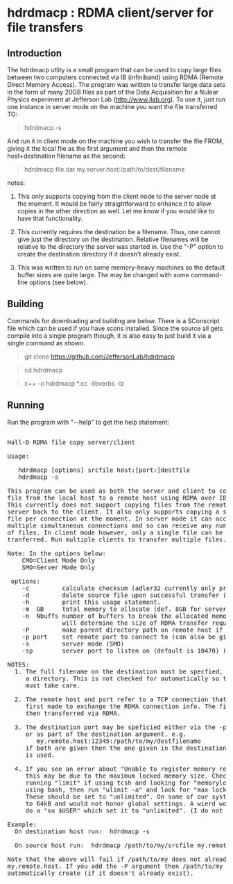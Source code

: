 # hdrdmacp : RDMA client/server for file transfers

## Introduction

The hdrdmacp utlity is a small program that can be used to copy large files between
two computers connected via IB (infiniband) using RDMA (Remote Direct Memory Access).
The program was written to transfer large data sets in the form of many 20GB files
as part of the Data Acquisition for a Nulear Physics experiment at Jefferson Lab (http://www.jlab.org).
To use it, just run one instance in server mode on the machine you want the file transferred TO:

> hdrdmacp -s

And run it in client mode on the machine you wish to transfer the file FROM, giving
it the local file as the first argument and then the remote host+destination filename
as the second:

> hdrdmacp file.dat my.server.host:/path/to/dest/filename

notes:

1. This only supports copying from the client node to the server node at the moment.
It would be fairly straightforward to enhance it to allow copies in the other direction
as well. Let me know if you would like to have that functionality.

2. This currently requires the destination be a filename. Thus, one cannot give just the 
directory on the destination. Relative filenames will be relative to the directory the
server was started in.  Use the "-P" option to create the destination directory if it
doesn't already exist.

3. This was written to run on some memory-heavy machines so the default buffer sizes
are quite large. The may be changed with some command-line options (see below).

## Building

Commands for downloading and building are below. There is a SConscript file which can be
used if you have scons installed. Since the source all gets compile into a single 
program though, it is also easy to just build it via a single command as shown.

> git clone https://github.com/JeffersonLab/hdrdmacp

> cd hdrdmacp

> c++ -o hdrdmacp *.cc -libverbs -lz

## Running

Run the program with "--help" to get the help statement:

<pre>

Hall-D RDMA file copy server/client

Usage:

   hdrdmacp [options] srcfile host:[port:]destfile
   hdrdmacp -s

This program can be used as both the server and client to copy a
file from the local host to a remote host using RDMA over IB.
This currently does not support copying files from the remote
server back to the client. It also only supports copying a single
file per connection at the moment. In server mode it can accept
multiple simultaneous connections and so can receive any number
of files. In client mode however, only a single file can be
tranferred. Run multiple clients to transfer multiple files.

Note: In the options below: 
    CMO=Client Mode Only
    SMO=Server Mode Only

 options:
    -c         calculate checksum (adler32 currently only prints) (CMO)
    -d         delete source file upon successful transfer (CMO)
    -h         print this usage statement.
    -m  GB     total memory to allocate (def. 8GB for server, 1GB for client)
    -n  Nbuffs number of buffers to break the allocated memory into. This
               will determine the size of RDMA transfer requests.
    -P         make parent directory path on remote host if needed (CMO)
    -p port    set remote port to connect to (can also be given in dest name) (CMO)
    -s         server mode (SMO)
    -sp        server port to listen on (default is 10470) (SMO)

NOTES:
  1. The full filename on the destination must be specfied, not just
     a directory. This is not checked for automatically so the user
     must take care.

  2. The remote host and port refer to a TCP connection that is
     first made to exchange the RDMA connection info. The file is
     then transferred via RDMA.

  3. The destination port may be speficied either via the -p option
     or as part of the destination argument. e.g.
        my.remote.host:12345:/path/to/my/destfilename
     if both are given then the one given in the destination argument
     is used.

  4. If you see an error about "Unable to register memory region!" then
     this may be due to the maximum locked memory size. Check this by
     running "limit" if using tcsh and looking for "memorylocked". If
     using bash, then run "ulimit -a" and look for "max locked memory".
     These should be set to "unlimited". On some of our systems this defaults
     to 64kB and would not honor global settings. A wierd work around was to
     do a "su $USER" which set it to "unlimited". (I do not understand why.)

Example:
  On destination host run:  hdrdmacp -s

  On source host run:  hdrdmacp /path/to/my/srcfile my.remote.host:/path/to/my/destfile

Note that the above will fail if /path/to/my does not already exist on
my.remote.host. If you add the -P argument then /path/to/my will be 
automatically create (if it doesn't already exist).
</pre>




